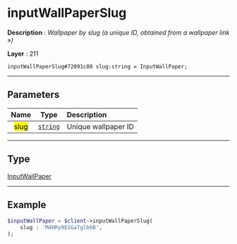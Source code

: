 # inputWallPaperSlug

**Description** : *Wallpaper by slug (a unique ID, obtained from a wallpaper link »)*

**Layer** : 211

```tl
inputWallPaperSlug#72091c80 slug:string = InputWallPaper;
```

---

## Parameters

| Name | Type | Description |
| :---: | :---: | :--- |
| <mark>slug</mark> | [`string`](type/string) | Unique wallpaper ID |

---

## Type

[InputWallPaper](type/InputWallPaper)

---

## Example

```php
$inputWallPaper = $client->inputWallPaperSlug(
	slug : 'M4HRy9ESGaTglb6B',
);
```
